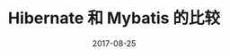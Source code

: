 ---
layout: post
title: "Hibernate 和 Mybatis 的比较"
subtitle: ""
date: 2017-08-25
author: ""
header-img: "img/db.jpg"
catalog: true
tags: 
    - 面试
---